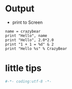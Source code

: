 # Output
- print to Screen
```
name = crazybear
print "Hello", name
print "Hello", 2.0*2.0
print "1 + 1 = %d" & 2
print "Hello %s" % CrazyBear
```

# little tips

```py
#-*- coding:utf-8 -*-
```



